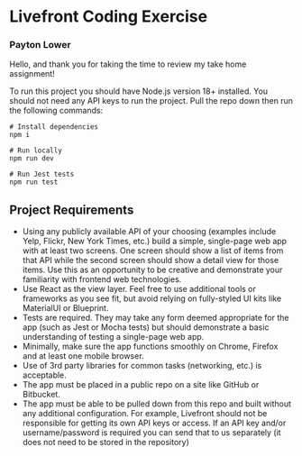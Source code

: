 # Livefront Coding Exercise

### Payton Lower

Hello, and thank you for taking the time to review my take home assignment!

To run this project you should have Node.js version 18+ installed. You should not need any API keys to run the project. Pull the repo down then run the following commands:

```
# Install dependencies
npm i

# Run locally
npm run dev

# Run Jest tests
npm run test
```

## Project Requirements

- Using any publicly available API of your choosing (examples include Yelp, Flickr, New York Times, etc.) build a simple, single-page web app with at least two screens. One screen should show a list of items from that API while the second screen should show a detail view for those items. Use this as an opportunity to be creative and demonstrate your familiarity with frontend web technologies.
- Use React as the view layer. Feel free to use additional tools or frameworks as you see fit, but avoid relying on fully-styled UI kits like MaterialUI or Blueprint.
- Tests are required. They may take any form deemed appropriate for the app (such as Jest or Mocha tests) but should demonstrate a basic understanding of testing a single-page web app.
- Minimally, make sure the app functions smoothly on Chrome, Firefox and at least one mobile browser.
- Use of 3rd party libraries for common tasks (networking, etc.) is acceptable.
- The app must be placed in a public repo on a site like GitHub or Bitbucket.
- The app must be able to be pulled down from this repo and built without any additional configuration. For example, Livefront should not be responsible for getting its own API keys or access. If an API key and/or username/password is required you can send that to us separately (it does not need to be stored in the repository)
